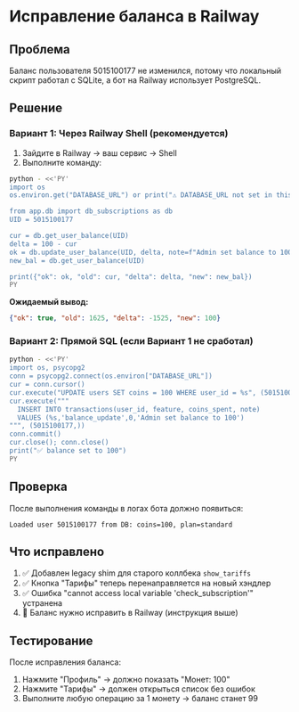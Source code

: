 # Исправление баланса в Railway

## Проблема
Баланс пользователя 5015100177 не изменился, потому что локальный скрипт работал с SQLite, а бот на Railway использует PostgreSQL.

## Решение

### Вариант 1: Через Railway Shell (рекомендуется)

1. Зайдите в Railway → ваш сервис → Shell
2. Выполните команду:

```bash
python - <<'PY'
import os
os.environ.get("DATABASE_URL") or print("⚠️ DATABASE_URL not set in this shell")

from app.db import db_subscriptions as db
UID = 5015100177

cur = db.get_user_balance(UID)
delta = 100 - cur
ok = db.update_user_balance(UID, delta, note=f"Admin set balance to 100 (was {cur})")
new_bal = db.get_user_balance(UID)

print({"ok": ok, "old": cur, "delta": delta, "new": new_bal})
PY
```

**Ожидаемый вывод:**
```json
{"ok": true, "old": 1625, "delta": -1525, "new": 100}
```

### Вариант 2: Прямой SQL (если Вариант 1 не сработал)

```bash
python - <<'PY'
import os, psycopg2
conn = psycopg2.connect(os.environ["DATABASE_URL"])
cur = conn.cursor()
cur.execute("UPDATE users SET coins = 100 WHERE user_id = %s", (5015100177,))
cur.execute("""
  INSERT INTO transactions(user_id, feature, coins_spent, note)
  VALUES (%s,'balance_update',0,'Admin set balance to 100')
""", (5015100177,))
conn.commit()
cur.close(); conn.close()
print("✅ balance set to 100")
PY
```

## Проверка

После выполнения команды в логах бота должно появиться:
```
Loaded user 5015100177 from DB: coins=100, plan=standard
```

## Что исправлено

1. ✅ Добавлен legacy shim для старого коллбека `show_tariffs`
2. ✅ Кнопка "Тарифы" теперь перенаправляется на новый хэндлер
3. ✅ Ошибка "cannot access local variable 'check_subscription'" устранена
4. 🔄 Баланс нужно исправить в Railway (инструкция выше)

## Тестирование

После исправления баланса:
1. Нажмите "Профиль" → должно показать "Монет: 100"
2. Нажмите "Тарифы" → должен открыться список без ошибок
3. Выполните любую операцию за 1 монету → баланс станет 99
